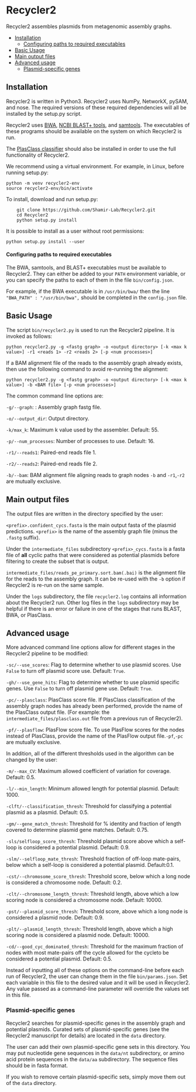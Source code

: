 # Recycler2

Recycler2 assembles plasmids from metagenomic assembly graphs.

  * [Installation](#installation)
      - [Configuring paths to required executables](#configuring-paths-to-required-executables)
  * [Basic Usage](#basic-usage)
  * [Main output files](#main-output-files)
  * [Advanced usage](#advanced-usage)
    + [Plasmid-specific genes](#plasmid-specific-genes)



## Installation

Recycler2 is written in Python3. Recycler2 uses NumPy, NetworkX, pySAM, and nose. The required versions of these required dependencies will all be installed by the setup.py script.

Recycler2 uses [BWA](https://github.com/lh3/bwa), [NCBI BLAST+ tools](https://blast.ncbi.nlm.nih.gov/Blast.cgi?CMD=Web&PAGE_TYPE=BlastDocs&DOC_TYPE=Download), and [samtools](https://github.com/samtools/samtools). The executables of these programs should be available on the system on which Recycler2 is run.

The [PlasClass classifier](https://github.com/Shamir-Lab/PlasClass) should also be installed in order to use the full functionality of Recycler2.

We recommend using a virtual environment. For example, in Linux, before running setup.py:
```
python -m venv recycler2-env
source recycler2-env/bin/activate
```
To install, download and run setup.py:
```
    git clone https://github.com/Shamir-Lab/Recycler2.git
    cd Recycler2
    python setup.py install
```
It is possible to install as a user without root permissions:
```
python setup.py install --user
```
#### Configuring paths to required executables
The BWA, samtools, and BLAST+ executables must be available to Recycler2. They can either be added to your `PATH` environment variable, or you can specify the paths to each of them in the file `bin/config.json`.

For example, if the BWA executable is in `/usr/bin/bwa/` then the line `"BWA_PATH" : "/usr/bin/bwa",` should be completed in the `config.json` file.

## Basic Usage
The script `bin/recycler2.py` is used to run the Recycler2 pipeline. It is invoked as follows: 
```
python recycler2.py -g <fastg graph> -o <output directory> [-k <max k value>] -r1 <reads 1> -r2 <reads 2> [-p <num processes>]
```
If a BAM alignment file of the reads to the assembly graph already exists, then use the following command to avoid re-running the alignment:
```
python recycler2.py -g <fastg graph> -o <output directory> [-k <max k value>] -b <BAM file> [-p <num processes>]
```
The common command line options are:

`-g/--graph`: : Assembly graph fastg file.

`-o/--output_dir`: Output directory.

`-k/max_k`: Maximum k value used by the assembler. Default: 55.

`-p/--num_processes`: Number of processes to use. Default: 16.

`-r1/--reads1`: Paired-end reads file 1.

`-r2/--reads2`: Paired-end reads file 2.

`-b/--bam`: BAM alignment file aligning reads to graph nodes `-b` and `-r1`,`-r2` are mutually exclusive.

## Main output files
The output files are written in the directory specified by the user:

`<prefix>.confident_cycs.fasta` is the main output fasta of the plasmid predictions. `<prefix>` is the name of the assembly graph file (minus the `.fastg` suffix).

Under the `intermediate_files` subdirectory `<prefix>_cycs.fasta` is a fasta file of **all** cyclic paths that were considered as potential plasmids before filtering to create the subset that is output.

`intermediate_files/reads_pe_primary.sort.bam(.bai)` is the alignment file for the reads to the assembly graph. It can be re-used with the `-b` option if Recycler2 is re-run on the same sample.

Under the `logs` subdirectory, the file `recycler2.log` contains all information about the Recycler2 run. Other log files in the `logs` subdirectory may be helpful if there is an error or failure in one of the stages that runs BLAST, BWA, or PlasClass.

## Advanced usage
More advanced command line options allow for different stages in the Recycler2 pipeline to be modified:

`-sc/--use_scores`: Flag to determine whether to use plasmid scores. Use `False` to turn off plasmid score use. Default: `True`.

`-gh/--use_gene_hits`: Flag to determine whether to use plasmid specific genes. Use `False` to turn off plasmid gene use. Default: `True`.

`-pc/--plasclass`: PlasClass score file. If PlasClass classification of the assembly graph nodes has already been performed, provide the name of the PlasClass output file. (For example: the `intermediate_files/plasclass.out` file from a previous run of Recycler2).

`-pf/--plasflow`: PlasFlow score file. To use PlasFlow scores for the nodes instead of PlasClass, provide the name of the PlasFlow output file.`-pf`,`-pc` are mutually exclusive.

In addition, all of the different thresholds used in the algorithm can be changed by the user:

`-m/--max_CV`: Maximum allowed coefficient of variation for coverage. Default: 0.5.

`-l/--min_length`: Minimum allowed length for potential plasmid. Default: 1000.

`-clft/--classification_thresh`: Threshold for classifying a potential plasmid as a plasmid. Default: 0.5.

`-gm/--gene_match_thresh`: Threshold for % identity and fraction of length covered to determine plasmid gene matches. Default: 0.75.

`-sls/selfloop_score_thresh`: Threshold plasmid score above which a self-loop is considered a potential plasmid. Default: 0.9.

`-slm/--selfloop_mate_thresh`: Threshold fraction of off-loop mate-pairs, below which a self-loop is considered a potential plasmid. Default:0.1.

`-cst/--chromosome_score_thresh`: Threshold score, below which a long node is considered a chromosome node. Default: 0.2.

`-clt/--chromosome_length_thresh`: Threshold length, above which a low scoring node is considered a chromosome node. Default: 10000.

`-pst/--plasmid_score_thresh`: Threshold score, above which a long node is considered a plasmid node. Default: 0.9.

`-plt/--plasmid_length_thresh`: Threshold length, above which a high scoring node is considered a plasmid node. Default: 10000.

`-cd/--good_cyc_dominated_thresh`: Threshold for the maximum fraction of nodes with most mate-pairs off the cycle allowed for the cycleto be considered a potential plasmid. Default: 0.5.

Instead of inputting all of these options on the command-line before each run of Recycler2, the user can change them in the file `bin/params.json`. Set each variable in this file to the desired value and it will be used in Recycler2. Any value passed as a command-line parameter will override the values set in this file.

### Plasmid-specific genes

Recycler2 searches for plasmid-specific genes in the assembly graph and potential plasmids. Curated sets of plasmid-specific genes (see the Recycler2 manuscript for details) are located in the `data` directory.

The user can add their own plasmid-specific gene sets in this directory. You may put nucleotide gene sequences in the `data/nt` subdirectory, or amino acid protein sequences in the `data/aa` subdirectory. The sequence files should be in fasta format.

If you wish to remove certain plasmid-specific sets, simply move them out of the `data` directory.


